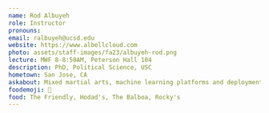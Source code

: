 ```yaml
---
name: Rod Albuyeh
role: Instructor
pronouns: 
email: ralbuyeh@ucsd.edu
website: https://www.albellcloud.com
photo: assets/staff-images/fa23/albuyeh-rod.png
lecture: MWF 8-8:50AM, Peterson Hall 104
description: PhD, Political Science, USC
hometown: San Jose, CA
askabout: Mixed martial arts, machine learning platforms and deployment, international politics, and retro gaming
foodemoji: 🍔
food: The Friendly, Hodad's, The Balboa, Rocky's
---
```

